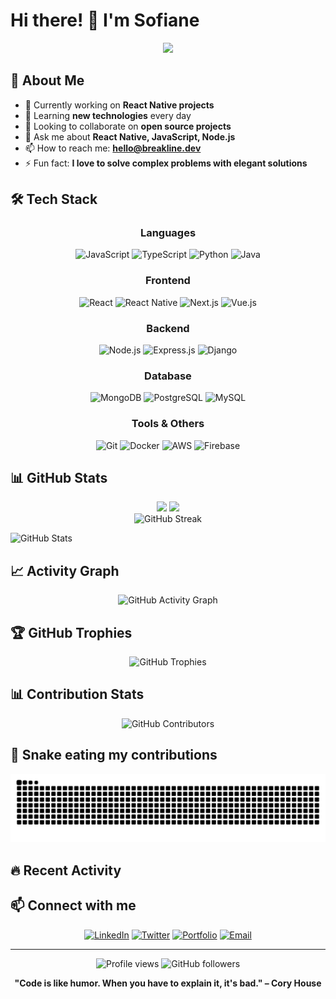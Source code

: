 # Hi there! 👋 I'm Sofiane

<div align="center">
  <img src="https://readme-typing-svg.herokuapp.com/?lines=Full-Stack+Developer;React+Native+Expert;JavaScript+Enthusiast;Always+learning+new+things&font=Fira%20Code&center=true&width=440&height=45&color=f75c7e&vCenter=true&size=22">
</div>

## 🚀 About Me

- 🔭 Currently working on **React Native projects**
- 🌱 Learning **new technologies** every day
- 👯 Looking to collaborate on **open source projects**
- 💬 Ask me about **React Native, JavaScript, Node.js**
- 📫 How to reach me: **hello@breakline.dev**
- ⚡ Fun fact: **I love to solve complex problems with elegant solutions**

## 🛠️ Tech Stack

<div align="center">

### Languages
![JavaScript](https://img.shields.io/badge/JavaScript-F7DF1E?style=for-the-badge&logo=javascript&logoColor=black)
![TypeScript](https://img.shields.io/badge/TypeScript-007ACC?style=for-the-badge&logo=typescript&logoColor=white)
![Python](https://img.shields.io/badge/Python-14354C?style=for-the-badge&logo=python&logoColor=white)
![Java](https://img.shields.io/badge/Java-ED8B00?style=for-the-badge&logo=java&logoColor=white)

### Frontend
![React](https://img.shields.io/badge/React-20232A?style=for-the-badge&logo=react&logoColor=61DAFB)
![React Native](https://img.shields.io/badge/React_Native-20232A?style=for-the-badge&logo=react&logoColor=61DAFB)
![Next.js](https://img.shields.io/badge/Next.js-000000?style=for-the-badge&logo=next.js&logoColor=white)
![Vue.js](https://img.shields.io/badge/Vue.js-35495E?style=for-the-badge&logo=vue.js&logoColor=4FC08D)

### Backend
![Node.js](https://img.shields.io/badge/Node.js-43853D?style=for-the-badge&logo=node.js&logoColor=white)
![Express.js](https://img.shields.io/badge/Express.js-404D59?style=for-the-badge)
![Django](https://img.shields.io/badge/Django-092E20?style=for-the-badge&logo=django&logoColor=white)

### Database
![MongoDB](https://img.shields.io/badge/MongoDB-4EA94B?style=for-the-badge&logo=mongodb&logoColor=white)
![PostgreSQL](https://img.shields.io/badge/PostgreSQL-316192?style=for-the-badge&logo=postgresql&logoColor=white)
![MySQL](https://img.shields.io/badge/MySQL-00000F?style=for-the-badge&logo=mysql&logoColor=white)

### Tools & Others
![Git](https://img.shields.io/badge/Git-F05032?style=for-the-badge&logo=git&logoColor=white)
![Docker](https://img.shields.io/badge/Docker-2496ED?style=for-the-badge&logo=docker&logoColor=white)
![AWS](https://img.shields.io/badge/AWS-232F3E?style=for-the-badge&logo=amazon-aws&logoColor=white)
![Firebase](https://img.shields.io/badge/Firebase-039BE5?style=for-the-badge&logo=Firebase&logoColor=white)

</div>

## 📊 GitHub Stats

<div align="center">
  <img height="180em" src="https://github-readme-stats.vercel.app/api?username=Sosotess93&show_icons=true&theme=tokyonight&include_all_commits=true&count_private=true"/>
  <img height="180em" src="https://github-readme-stats.vercel.app/api/top-langs/?username=Sosotess93&layout=compact&langs_count=7&theme=tokyonight"/>
</div>

<div align="center">
  <img src="https://github-readme-streak-stats.herokuapp.com/?user=Sosotess93&theme=tokyonight" alt="GitHub Streak" />
</div>


![GitHub Stats](https://github-readme-stats.vercel.app/api?username=Sosotess93&show_icons=true&theme=tokyonight&include_all_commits=true&count_private=true)

## 📈 Activity Graph

<div align="center">
  <img src="https://github-readme-activity-graph.vercel.app/graph?username=Sosotess93&theme=tokyo-night&bg_color=1a1b27&color=be95ff&line=628fdb&point=c58af9&area=true&hide_border=true" alt="GitHub Activity Graph" />
</div>

## 🏆 GitHub Trophies

<div align="center">
  <img src="https://github-profile-trophy.vercel.app/?username=Sosotess93&theme=tokyonight&no-frame=true&row=1&column=7" alt="GitHub Trophies" />
</div>

## 📊 Contribution Stats

<div align="center">
  <img src="https://github-contributor-stats.vercel.app/api?username=Sosotess93&limit=5&theme=tokyonight&combine_all_yearly_contributions=true" alt="GitHub Contributors" />
</div>

## 🐍 Snake eating my contributions

<div align="center">
  <img src="https://raw.githubusercontent.com/Sosotess93/Sosotess93/output/github-contribution-grid-snake.svg" alt="Snake animation" />
</div>

## 🔥 Recent Activity

<!--START_SECTION:activity-->
<!--END_SECTION:activity-->

## 📫 Connect with me

<div align="center">

[![LinkedIn](https://img.shields.io/badge/LinkedIn-0077B5?style=for-the-badge&logo=linkedin&logoColor=white)](https://linkedin.com/in/VOTRE_LINKEDIN)
[![Twitter](https://img.shields.io/badge/Twitter-1DA1F2?style=for-the-badge&logo=twitter&logoColor=white)](https://twitter.com/VOTRE_TWITTER)
[![Portfolio](https://img.shields.io/badge/Portfolio-FF5722?style=for-the-badge&logo=todoist&logoColor=white)](https://VOTRE_PORTFOLIO.com)
[![Email](https://img.shields.io/badge/Email-D14836?style=for-the-badge&logo=gmail&logoColor=white)](mailto:votre-email@example.com)

</div>

---

<div align="center">
  <img src="https://komarev.com/ghpvc/?username=Sosotess93&label=Profile%20views&color=0e75b6&style=flat" alt="Profile views" />
  <img src="https://img.shields.io/github/followers/Sosotess93?label=Followers&style=social" alt="GitHub followers" />
</div>

<div align="center">
  
  **"Code is like humor. When you have to explain it, it's bad." – Cory House**
  
</div>
